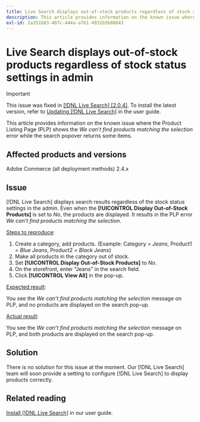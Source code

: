 ```yaml
---
title: Live Search displays out-of-stock products regardless of stock status settings in admin
description: This article provides information on the known issue where the Product Listing Page (PLP) shows the *We can’t find products matching the selection* error while the search popover returns some items.
exl-id: 2a351b83-407c-444a-a761-4932b5b88843
---
```

# Live Search displays out-of-stock products regardless of stock status settings in admin

>[!IMPORTANT]
>
>This issue was fixed in [[!DNL Live Search] [2.0.4]](https://experienceleague.adobe.com/docs/commerce-merchant-services/live-search/release-notes.html?lang=en). To install the latest version, refer to [Updating [!DNL Live Search]](https://experienceleague.adobe.com/docs/commerce-merchant-services/live-search/onboard/install.html?lang=en#update) in the user guide.

This article provides information on the known issue where the Product Listing Page (PLP) shows the *We can’t find products matching the selection* error while the search popover returns some items.

## Affected products and versions

Adobe Commerce (all deployment methods) 2.4.x

## Issue

[!DNL Live Search] displays search results regardless of the stock status settings in the admin. Even when the **[!UICONTROL Display Out-of-Stock Products]** is set to *No*, the products are displayed. It results in the PLP error *We can’t find products matching the selection*.

<u>Steps to reproduce</u>:

1. Create a category, add products. (Example: Category = _Jeans_, Product1 = _Blue Jeans_, Product2 = _Black Jeans_)
1. Make all products in the category out of stock.
1. Set **[!UICONTROL Display Out-of-Stock Products]** to *No*.
1. On the storefront, enter "Jeans" in the search field.
1. Click **[!UICONTROL View All]** in the pop-up.

<u>Expected result</u>:

You see the *We can’t find products matching the selection* message on PLP, and no products are displayed on the search pop-up.

<u>Actual result</u>:

You see the *We can’t find products matching the selection* message on PLP, and both products are displayed on the search pop-up.

## Solution

There is no solution for this issue at the moment. Our [!DNL Live Search] team will soon provide a setting to configure [!DNL Live Search] to display products correctly.

## Related reading

[Install [!DNL Live Search]](https://docs.magento.com/user-guide/live-search/install.html) in our user guide.
